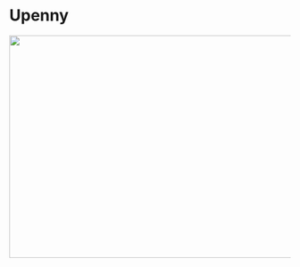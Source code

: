 # Upenny

<img src="https://github.com/mosliem/Upenny/blob/main/Screenshots/UpennyBanner.png" width = "600" height = "400"/>
